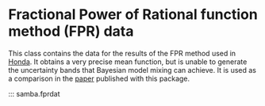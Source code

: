 # Fractional Power of Rational function method (FPR) data

This class contains the data for the results of the FPR method used in [Honda](https://arxiv.org/pdf/1408.2960). It obtains
a very precise mean function, but is unable to generate the uncertainty bands that Bayesian model mixing can achieve. It is used 
as a comparison in the [paper](https://journals.aps.org/prc/abstract/10.1103/PhysRevC.106.044002) published with this package.

::: samba.fprdat
